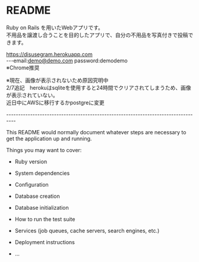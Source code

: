 # README
Ruby on Rails を用いたWebアプリです。<br>
不用品を譲渡し合うことを目的したアプリで、自分の不用品を写真付きで投稿できます。<br>

https://disusegram.herokuapp.com<br>
---email:demo@demo.com password:demodemo<br>
※Chrome推奨<br>

※現在、画像が表示されないため原因究明中<br>
2/7追記　herokuはsqliteを使用すると24時間でクリアされてしまうため、画像が表示されていない。<br>
近日中にAWSに移行するかpostgreに変更<br>

----------------------------------------------------------------------------------<br>

This README would normally document whatever steps are necessary to get the
application up and running.

Things you may want to cover:

* Ruby version

* System dependencies

* Configuration

* Database creation

* Database initialization

* How to run the test suite

* Services (job queues, cache servers, search engines, etc.)

* Deployment instructions

* ...
